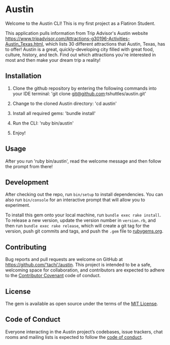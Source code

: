 # Austin

Welcome to the Austin CLI! This is my first project as a Flatiron Student. 

This application pulls information from Trip Advisor's Austin website https://www.tripadvisor.com/Attractions-g30196-Activities-Austin_Texas.html, which lists 30 different attractions that Austin, Texas, has to offer! Austin is a great, quickly-developing city filled with great food, culture, history, and tech. Find out which attractions you're interested in most and then make your dream trip a reality! 


## Installation

1.  Clone the github repository by entering the following commands into your IDE terminal:
    'git clone git@github.com:tshuttles/austin.git'

2.  Change to the cloned Austin directory:
    'cd austin' 

3.  Install all required gems:
    'bundle install'

4.  Run the CLI:
    'ruby bin/austin'

5.  Enjoy!

## Usage

After you run 'ruby bin/austin', read the welcome message and then follow the prompt from there!

## Development

After checking out the repo, run `bin/setup` to install dependencies. You can also run `bin/console` for an interactive prompt that will allow you to experiment.

To install this gem onto your local machine, run `bundle exec rake install`. To release a new version, update the version number in `version.rb`, and then run `bundle exec rake release`, which will create a git tag for the version, push git commits and tags, and push the `.gem` file to [rubygems.org](https://rubygems.org).

## Contributing

Bug reports and pull requests are welcome on GitHub at https://github.com/'tachi'/austin. This project is intended to be a safe, welcoming space for collaboration, and contributors are expected to adhere to the [Contributor Covenant](http://contributor-covenant.org) code of conduct.

## License

The gem is available as open source under the terms of the [MIT License](https://opensource.org/licenses/MIT).

## Code of Conduct

Everyone interacting in the Austin project’s codebases, issue trackers, chat rooms and mailing lists is expected to follow the [code of conduct](https://github.com/'tachi'/austin/blob/master/CODE_OF_CONDUCT.md).
